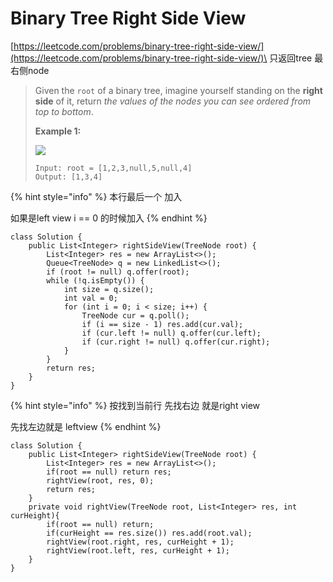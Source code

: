 # Binary Tree Right Side View

[https://leetcode.com/problems/binary-tree-right-side-view/](https://leetcode.com/problems/binary-tree-right-side-view/)\
只返回tree 最右侧node

> Given the `root` of a binary tree, imagine yourself standing on the **right side** of it, return _the values of the nodes you can see ordered from top to bottom_.
>
> &#x20;
>
> **Example 1:**
>
> ![](https://assets.leetcode.com/uploads/2021/02/14/tree.jpg)
>
> ```
> Input: root = [1,2,3,null,5,null,4]
> Output: [1,3,4]
> ```

{% hint style="info" %}
本行最后一个 加入&#x20;

如果是left view i == 0 的时候加入
{% endhint %}

```
class Solution {
    public List<Integer> rightSideView(TreeNode root) {
        List<Integer> res = new ArrayList<>();
        Queue<TreeNode> q = new LinkedList<>();
        if (root != null) q.offer(root);
        while (!q.isEmpty()) {
            int size = q.size();
            int val = 0;
            for (int i = 0; i < size; i++) {
                TreeNode cur = q.poll();
                if (i == size - 1) res.add(cur.val);
                if (cur.left != null) q.offer(cur.left);
                if (cur.right != null) q.offer(cur.right);
            }
        }
        return res;
    } 
}
```

{% hint style="info" %}
按找到当前行 先找右边 就是right view

先找左边就是 leftview
{% endhint %}

```
class Solution {
    public List<Integer> rightSideView(TreeNode root) {
        List<Integer> res = new ArrayList<>();
        if(root == null) return res;
        rightView(root, res, 0);
        return res;
    }
    private void rightView(TreeNode root, List<Integer> res, int curHeight){
        if(root == null) return;
        if(curHeight == res.size()) res.add(root.val);
        rightView(root.right, res, curHeight + 1);
        rightView(root.left, res, curHeight + 1);
    }
}
```

